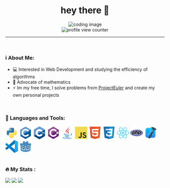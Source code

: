 <div align="center">
  <h1> hey there 👋</h1>
  <img src="https://media2.giphy.com/media/11jQqqyF4S5MWY/giphy.gif?cid=ecf05e47fi09xfdqwnsnei4q60mne72peiol77awxlv0f2fm&rid=giphy.gif&ct=g" width="300px" alt="coding image">
  <br>
  <img src="https://komarev.com/ghpvc/?username=Epic-legend128&style=flat-square&color=blue" alt="profile view counter"/>
  <hr>
</div>
<br>
<h3> ℹ️ About Me:</h3>
<ul>
  <li> 💻 Interested in Web Development and studying the efficiency of algorithms</li>
  <li> 🔢 Advocate of mathematics</li>
  <li> ⚡ Im my free time, I solve problems from <a target="_blank" href="https://projecteuler.net">ProjectEuler</a> and create my own personal projects</li>
</ul>
<br>
<h3>🧰 Languages and Tools:</h3>
<div>
  <img width="40px" src="https://github.com/devicons/devicon/blob/master/icons/python/python-original.svg">
  <img width="40px" src="https://github.com/devicons/devicon/blob/master/icons/c/c-original.svg">
  <img width="40px" src="https://github.com/devicons/devicon/blob/master/icons/cplusplus/cplusplus-original.svg">
  <img width="40px" src="https://github.com/devicons/devicon/blob/master/icons/csharp/csharp-original.svg">
  <img width="40px" src="https://github.com/devicons/devicon/blob/master/icons/java/java-original.svg">
  <img width="40px" src="https://github.com/devicons/devicon/blob/master/icons/javascript/javascript-original.svg">
  <img width="40px" src="https://github.com/devicons/devicon/blob/master/icons/html5/html5-original.svg">
  <img width="40px" src="https://github.com/devicons/devicon/blob/master/icons/css3/css3-original.svg">
  <img width="40px" src="https://github.com/devicons/devicon/blob/master/icons/react/react-original.svg">
  <img width="40px" src="https://github.com/devicons/devicon/blob/master/icons/php/php-original.svg">
  <img width="40px" src="https://github.com/devicons/devicon/blob/master/icons/xcode/xcode-original.svg">
  <img width="40px" src="https://github.com/devicons/devicon/blob/master/icons/vscode/vscode-original.svg">
  <img width="40px" src="https://github.com/devicons/devicon/blob/master/icons/godot/godot-original.svg">
</div>
<br>
<h3> 🔥 My Stats :</h3>
<img src="http://github-readme-streak-stats.herokuapp.com?user=Epic-legend128&theme=github-dark">
<img src="https://github-readme-stats.vercel.app/api/top-langs/?username=Epic-legend128&layout=compact&theme=vision-friendly-dark">
<img src="https://github-readme-stats.vercel.app/api?username=Epic-legend128&show_icons=true&theme=transparent">
